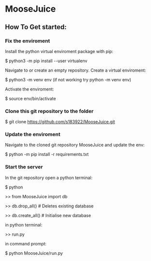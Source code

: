 # MooseJuice
## How To Get started:

### Fix the enviroment
Install the python virtual enviroment package with pip:

$ python3 -m pip install --user virtualenv

Navigate to or create an empty repository.
Create a virtual enviroment:

$ python3 -m venv env    (if not working try python -m venv env)

Activate the enviroment:

$ source env/bin/activate


### Clone this git repository to the folder

$ git clone https://github.com/s183922/MooseJuice.git

### Update the enviroment
Navigate to the cloned git repository MooseJuice and update the env:

$ python -m pip install -r requirements.txt

### Start the server
In the git repository open a python terminal:

$ python

\>> from MooseJuice import db

\>> db.drop_all()   # Deletes existing database

\>> db.create_all() # Initialise new database

in python terminal:

\>> run.py

in command prompt:

$ python MooseJuice/run.py
